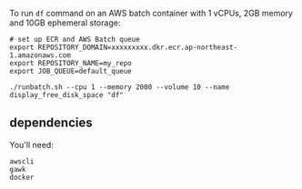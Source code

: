 To run `df` command on an AWS batch container with 1 vCPUs, 2GB memory and 10GB ephemeral storage:

```
# set up ECR and AWS Batch queue
export REPOSITORY_DOMAIN=xxxxxxxxx.dkr.ecr.ap-northeast-1.amazonaws.com
export REPOSITORY_NAME=my_repo
export JOB_QUEUE=default_queue

./runbatch.sh --cpu 1 --memory 2000 --volume 10 --name display_free_disk_space "df"
```

## dependencies

You'll need:
```
awscli
gawk
docker
```